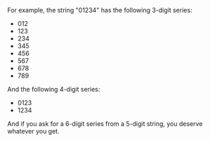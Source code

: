 For example, the string "01234" has the following 3-digit series:

* 012
* 123
* 234
* 345
* 456
* 567
* 678
* 789

And the following 4-digit series:

* 0123
* 1234

And if you ask for a 6-digit series from a 5-digit string,
you deserve whatever you get.
